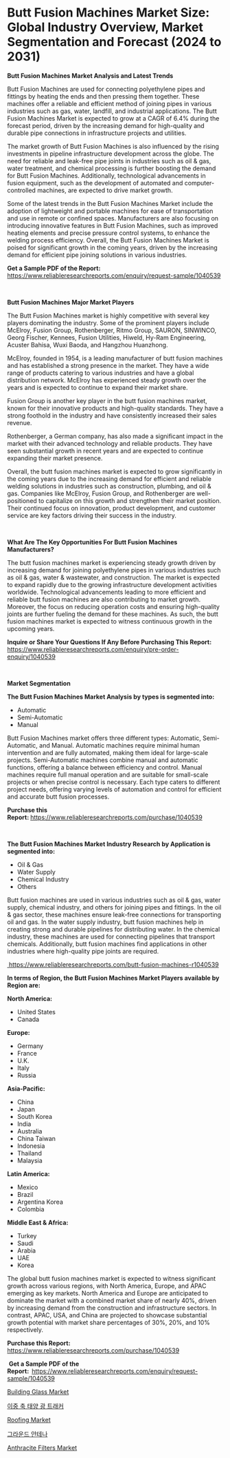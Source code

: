 <p><h1>Butt Fusion Machines Market Size: Global Industry Overview, Market Segmentation and Forecast (2024 to 2031)</h1></p><p><strong>Butt Fusion Machines Market Analysis and Latest Trends</strong></p>
<p><p>Butt Fusion Machines are used for connecting polyethylene pipes and fittings by heating the ends and then pressing them together. These machines offer a reliable and efficient method of joining pipes in various industries such as gas, water, landfill, and industrial applications. The Butt Fusion Machines Market is expected to grow at a CAGR of 6.4% during the forecast period, driven by the increasing demand for high-quality and durable pipe connections in infrastructure projects and utilities.</p><p>The market growth of Butt Fusion Machines is also influenced by the rising investments in pipeline infrastructure development across the globe. The need for reliable and leak-free pipe joints in industries such as oil & gas, water treatment, and chemical processing is further boosting the demand for Butt Fusion Machines. Additionally, technological advancements in fusion equipment, such as the development of automated and computer-controlled machines, are expected to drive market growth.</p><p>Some of the latest trends in the Butt Fusion Machines Market include the adoption of lightweight and portable machines for ease of transportation and use in remote or confined spaces. Manufacturers are also focusing on introducing innovative features in Butt Fusion Machines, such as improved heating elements and precise pressure control systems, to enhance the welding process efficiency. Overall, the Butt Fusion Machines Market is poised for significant growth in the coming years, driven by the increasing demand for efficient pipe joining solutions in various industries.</p></p>
<p><strong>Get a Sample PDF of the Report:&nbsp;</strong> <a href="https://www.reliableresearchreports.com/enquiry/request-sample/1040539">https://www.reliableresearchreports.com/enquiry/request-sample/1040539</a></p>
<p>&nbsp;</p>
<p><strong>Butt Fusion Machines Major Market Players</strong></p>
<p><p>The Butt Fusion Machines market is highly competitive with several key players dominating the industry. Some of the prominent players include McElroy, Fusion Group, Rothenberger, Ritmo Group, SAURON, SINWINCO, Georg Fischer, Kennees, Fusion Utilities, Hiweld, Hy-Ram Engineering, Acuster Bahisa, Wuxi Baoda, and Hangzhou Huanzhong.</p><p>McElroy, founded in 1954, is a leading manufacturer of butt fusion machines and has established a strong presence in the market. They have a wide range of products catering to various industries and have a global distribution network. McElroy has experienced steady growth over the years and is expected to continue to expand their market share.</p><p>Fusion Group is another key player in the butt fusion machines market, known for their innovative products and high-quality standards. They have a strong foothold in the industry and have consistently increased their sales revenue.</p><p>Rothenberger, a German company, has also made a significant impact in the market with their advanced technology and reliable products. They have seen substantial growth in recent years and are expected to continue expanding their market presence.</p><p>Overall, the butt fusion machines market is expected to grow significantly in the coming years due to the increasing demand for efficient and reliable welding solutions in industries such as construction, plumbing, and oil & gas. Companies like McElroy, Fusion Group, and Rothenberger are well-positioned to capitalize on this growth and strengthen their market position. Their continued focus on innovation, product development, and customer service are key factors driving their success in the industry.</p></p>
<p>&nbsp;</p>
<p><strong>What Are The Key Opportunities For Butt Fusion Machines Manufacturers?</strong></p>
<p><p>The butt fusion machines market is experiencing steady growth driven by increasing demand for joining polyethylene pipes in various industries such as oil & gas, water & wastewater, and construction. The market is expected to expand rapidly due to the growing infrastructure development activities worldwide. Technological advancements leading to more efficient and reliable butt fusion machines are also contributing to market growth. Moreover, the focus on reducing operation costs and ensuring high-quality joints are further fueling the demand for these machines. As such, the butt fusion machines market is expected to witness continuous growth in the upcoming years.</p></p>
<p><strong>Inquire or Share Your Questions If Any Before Purchasing This Report:</strong> <a href="https://www.reliableresearchreports.com/enquiry/pre-order-enquiry/1040539">https://www.reliableresearchreports.com/enquiry/pre-order-enquiry/1040539</a></p>
<p>&nbsp;</p>
<p><strong>Market Segmentation</strong></p>
<p><strong>The Butt Fusion Machines Market Analysis by types is segmented into:</strong></p>
<p><ul><li>Automatic</li><li>Semi-Automatic</li><li>Manual</li></ul></p>
<p><p>Butt Fusion Machines market offers three different types: Automatic, Semi-Automatic, and Manual. Automatic machines require minimal human intervention and are fully automated, making them ideal for large-scale projects. Semi-Automatic machines combine manual and automatic functions, offering a balance between efficiency and control. Manual machines require full manual operation and are suitable for small-scale projects or when precise control is necessary. Each type caters to different project needs, offering varying levels of automation and control for efficient and accurate butt fusion processes.</p></p>
<p><strong>Purchase this Report:&nbsp;</strong><a href="https://www.reliableresearchreports.com/purchase/1040539">https://www.reliableresearchreports.com/purchase/1040539</a></p>
<p>&nbsp;</p>
<p><strong>The Butt Fusion Machines Market Industry Research by Application is segmented into:</strong></p>
<p><ul><li>Oil & Gas</li><li>Water Supply</li><li>Chemical Industry</li><li>Others</li></ul></p>
<p><p>Butt fusion machines are used in various industries such as oil & gas, water supply, chemical industry, and others for joining pipes and fittings. In the oil & gas sector, these machines ensure leak-free connections for transporting oil and gas. In the water supply industry, butt fusion machines help in creating strong and durable pipelines for distributing water. In the chemical industry, these machines are used for connecting pipelines that transport chemicals. Additionally, butt fusion machines find applications in other industries where high-quality pipe joints are required.</p></p>
<p><a href="https://www.reliableresearchreports.com/butt-fusion-machines-r1040539">&nbsp;https://www.reliableresearchreports.com/butt-fusion-machines-r1040539</a></p>
<p><strong>In terms of Region, the Butt Fusion Machines Market Players available by Region are:</strong></p>
<p>
    <p> <strong> North America: </strong>
        <ul>
            <li>United States</li>
            <li>Canada</li>
        </ul>
        </p> 
    <p> <strong> Europe: </strong>
        <ul>
            <li>Germany</li>
            <li>France</li>
            <li>U.K.</li>
            <li>Italy</li>
            <li>Russia</li>
        </ul>
        </p> 
    <p> <strong> Asia-Pacific: </strong>
        <ul>
            <li>China</li>
            <li>Japan</li>
            <li>South Korea</li>
            <li>India</li>
            <li>Australia</li>
            <li>China Taiwan</li>
            <li>Indonesia</li>
            <li>Thailand</li>
            <li>Malaysia</li>
        </ul>
        </p> 
    <p> <strong> Latin America: </strong>
        <ul>
            <li>Mexico</li>
            <li>Brazil</li>
            <li>Argentina Korea</li>
            <li>Colombia</li>
        </ul>
        </p> 
    <p> <strong> Middle East & Africa: </strong>
        <ul>
            <li>Turkey</li>
            <li>Saudi</li>
            <li>Arabia</li>
            <li>UAE</li>
            <li>Korea</li>
        </ul>
    </p>
    </p>
<p><p>The global butt fusion machines market is expected to witness significant growth across various regions, with North America, Europe, and APAC emerging as key markets. North America and Europe are anticipated to dominate the market with a combined market share of nearly 40%, driven by increasing demand from the construction and infrastructure sectors. In contrast, APAC, USA, and China are projected to showcase substantial growth potential with market share percentages of 30%, 20%, and 10% respectively.</p></p>
<p><strong>Purchase this Report: </strong><a href="https://www.reliableresearchreports.com/purchase/1040539">https://www.reliableresearchreports.com/purchase/1040539</a></p>
<p>&nbsp;<strong>Get a Sample PDF of the Report:&nbsp;&nbsp;</strong><a href="https://www.reliableresearchreports.com/enquiry/request-sample/1040539">https://www.reliableresearchreports.com/enquiry/request-sample/1040539</a></p>
<p><strong></strong></p>
<p><p><a href="https://issuu.com/reportprime-2/docs/building-glass-market-size-2030.pptx">Building Glass Market</a></p><p><a href="https://github.com/royErdmtyan906778/Market-Research-Report-List-1/blob/main/500057125961.md">이중 축 태양 광 트래커</a></p><p><a href="https://issuu.com/reportprime-2/docs/roofing-market-size-2030.pptx">Roofing Market</a></p><p><a href="https://medium.com/@aidenreinger/2024%EB%85%84%EB%B6%80%ED%84%B0-2031%EB%85%84%EA%B9%8C%EC%A7%80%EC%9D%98-%EA%B8%B0%EA%B0%84%EC%97%90-%EB%8C%80%ED%95%9C-%EC%A7%80%EC%83%81-%EC%95%88%ED%85%8C%EB%82%98-%EC%8B%9C%EC%9E%A5-%EB%B6%84%EC%84%9D-%EB%B0%8F-%EA%B7%9C%EB%AA%A8-%EC%98%88%EC%B8%A1-847dcb57ef14">그라운드 안테나</a></p><p><a href="https://github.com/pjcfca/Market-Research-Report-List-2/blob/main/anthracite-filters-market.md">Anthracite Filters Market</a></p></p>